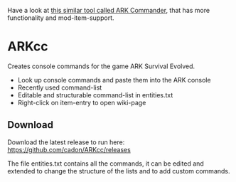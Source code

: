 Have a look at [this similar tool called ARK Commander](https://survivetheark.com/index.php?/forums/topic/788-updated-ark-commander-10143/), that has more functionality and mod-item-support.

# ARKcc
Creates console commands for the game ARK Survival Evolved.

* Look up console commands and paste them into the ARK console
* Recently used command-list
* Editable and structurable command-list in entities.txt
* Right-click on item-entry to open wiki-page

## Download
Download the latest release to run here: https://github.com/cadon/ARKcc/releases

The file entities.txt contains all the commands, it can be edited and extended to change the structure of the lists and to add custom commands.
